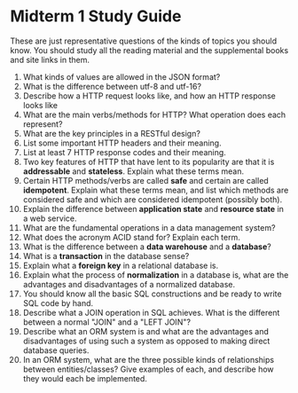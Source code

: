 # Midterm 1 Study Guide

These are just representative questions of the kinds of topics you should know. You should study all the reading material and the supplemental books and site links in them.

1. What kinds of values are allowed in the JSON format?
2. What is the difference between utf-8 and utf-16?
3. Describe how a HTTP request looks like, and how an HTTP response looks like
4. What are the main verbs/methods for HTTP? What operation does each represent?
5. What are the key principles in a RESTful design?
6. List some important HTTP headers and their meaning.
7. List at least 7 HTTP response codes and their meaning.
8. Two key features of HTTP that have lent to its popularity are that it is **addressable** and **stateless**. Explain what these terms mean.
9. Certain HTTP methods/verbs are called **safe** and certain are called **idempotent**. Explain what these terms mean, and list which methods are considered safe and which are considered idempotent (possibly both).
10. Explain the difference between **application state** and **resource state** in a web service.
11. What are the fundamental operations in a data management system?
12. What does the acronym ACID stand for? Explain each term.
13. What is the difference between a **data warehouse** and a **database**?
14. What is a **transaction** in the database sense?
15. Explain what a **foreign key** in a relational database is.
16. Explain what the process of **normalization** in a database is, what are the advantages and disadvantages of a normalized database.
17. You should know all the basic SQL constructions and be ready to write SQL code by hand.
18. Describe what a JOIN operation in SQL achieves. What is the different between a normal "JOIN" and a "LEFT JOIN"?
19. Describe what an ORM system is and what are the advantages and disadvantages of using such a system as opposed to making direct database queries.
20. In an ORM system, what are the three possible kinds of relationships between entities/classes? Give examples of each, and describe how they would each be implemented.
